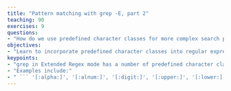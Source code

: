 ```yaml
---
title: "Pattern matching with grep -E, part 2"
teaching: 90
exercises: 9
questions:
- "How do we use predefined character classes for more complex search patterns?"
objectives:
- "Learn to incorporate predefined character classes into regular expressions"
keypoints:
- "grep in Extended Regex mode has a number of predefined character classes"
- "Examples include:"
- " ``` '[:alpha:]', '[:alnum:]', '[:digit:]', '[:upper:]', '[:lower:]', '[:punct:]', '[:space:]' ``` "
---
```


